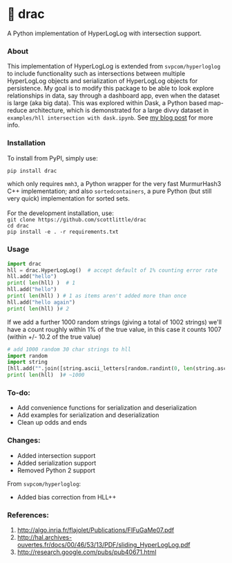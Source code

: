 # 🧛 drac

A Python implementation of HyperLogLog with intersection support. 

### About

This implementation of HyperLogLog is extended from `svpcom/hyperloglog` to include functionality such as intersections between multiple HyperLogLog objects and serialization of HyperLogLog objects for persistence. My goal is to modify this package to be able to look explore relationships in data, say through a dashboard app, even when the dataset is large (aka big data). This was explored within Dask, a Python based map-reduce architecture, which is demonstrated for a large divvy dataset in `examples/hll intersection with dask.ipynb`.  See [my blog post](http://scottlittle.org/Cardinality-estimation-in-Parallel/) for more info.

### Installation

To install from PyPI, simply use: <br>
```bash
pip install drac
```
which only requires `mmh3`, a Python wrapper for the very fast MurmurHash3 C++ implementation; and also `sortedcontainers`, a pure Python (but still very quick) implementation for sorted sets. <br>
<br>
For the development installation, use: <br>
`git clone https://github.com/scottlittle/drac` <br>
`cd drac` <br>
`pip install -e . -r requirements.txt` <br>

### Usage

```python
import drac
hll = drac.HyperLogLog()  # accept default of 1% counting error rate
hll.add("hello")
print( len(hll) )  # 1
hll.add("hello")
print( len(hll) ) # 1 as items aren't added more than once
hll.add("hello again")
print( len(hll) )# 2
```
If we add a further 1000 random strings (giving a total of 1002 strings) we'll have a count roughly within 1% of the true value, in this case it counts 1007 (within +/- 10.2 of the true value)

```python
# add 1000 random 30 char strings to hll
import random
import string
[hll.add("".join([string.ascii_letters[random.randint(0, len(string.ascii_letters)-1)] for n in range(30)])) for m in range(1000)]  
print( len(hll)  )# ~1000
```

### To-do:

- Add convenience functions for serialization and deserialization
- Add examples for serialization and deserialization
- Clean up odds and ends

### Changes:

- Added intersection support
- Added serialization support
- Removed Python 2 support

From `svpcom/hyperloglog`:
- Added bias correction from HLL++

### References:

1. http://algo.inria.fr/flajolet/Publications/FlFuGaMe07.pdf
2. http://hal.archives-ouvertes.fr/docs/00/46/53/13/PDF/sliding_HyperLogLog.pdf
3. http://research.google.com/pubs/pub40671.html
